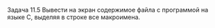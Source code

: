 Задача 11.5
Вывести на экран содержимое файла с программой на языке С, выделяя в
строке все макроимена.
